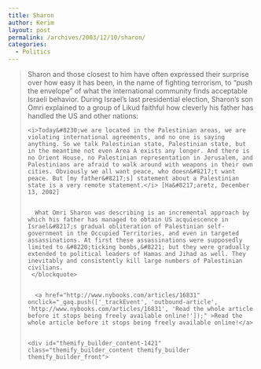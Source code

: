```yaml
---
title: Sharon
author: Kerim
layout: post
permalink: /archives/2003/12/10/sharon/
categories:
  - Politics
---
```


>   Sharon and those closest to him have often expressed their surprise over how easy it has been, in the name of fighting terrorism, to &#8220;push the envelope&#8221; of what the international community finds acceptable Israeli behavior. During Israel&#8217;s last presidential election, Sharon&#8217;s son Omri explained to a group of Likud faithful how cleverly his father has handled the US and other nations: 
>   
>   
>     <i>Today&#8230;we are located in the Palestinian areas, we are violating international agreements, and no one is saying anything. So we talk Palestinian state, Palestinian state, but in the meantime not even Area A exists any longer. And there is no Orient House, no Palestinian representation in Jerusalem, and Palestinians are afraid to walk around with weapons in their own cities. Obviously we all want peace, who doesn&#8217;t want peace. But [my father&#8217;s] statement about a Palestinian state is a very remote statement.</i> [Ha&#8217;aretz, December 13, 2002] 
>     
>     
>       What Omri Sharon was describing is an incremental approach by which his father has managed to obtain US acquiescence in Israel&#8217;s gradual obliteration of Palestinian self-government in the Occupied Territories, and even in targeted assassinations. At first these assassinations were supposedly limited to &#8220;ticking bombs,&#8221; but they were gradually extended to political leaders of Hamas and Jihad as well. They inevitably and consistently kill large numbers of Palestinian civilians.
>      </blockquote> 
>     
>     
>       <a href="http://www.nybooks.com/articles/16831" onclick="_gaq.push(['_trackEvent', 'outbound-article', 'http://www.nybooks.com/articles/16831', 'Read the whole article before it stops being freely available online!']);" >Read the whole article before it stops being freely available online!</a>
>     
>     
>     <div id="themify_builder_content-1421" class="themify_builder_content themify_builder themify_builder_front">
>
>     
>     
>    